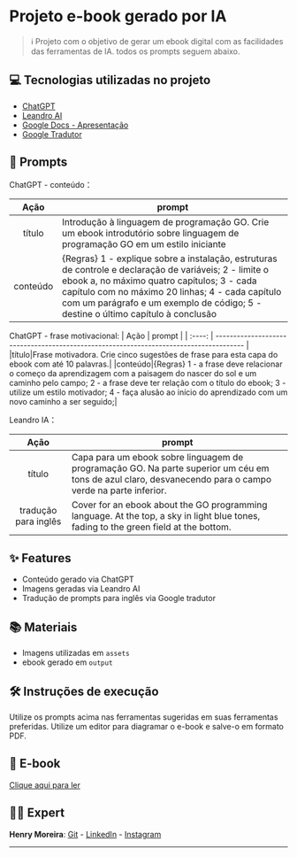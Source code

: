 # Projeto e-book gerado por IA

 > ℹ️ Projeto com o objetivo de gerar um ebook digital com as facilidades das ferramentas de IA. todos os prompts seguem abaixo.
 
 ## 💻 Tecnologias utilizadas no projeto
- [ChatGPT](https://chat.openai.com/) 
- [Leandro AI](https://app.leonardo.ai/ai-generations)
- [Google Docs  - Apresentação](https://docs.google.com/presentation/create?hl=pt-PT)
- [Google Tradutor](translate.google.com.b)

## 🧠 Prompts
ChatGPT - conteúdo：

|   Ação   | prompt                                                                                                                                                                                                                                                                      |
| :------: | ------------------------------------------------------------------------------------------------------------------------------------------------------------------------------------------------------------------------------------------------------------------------------ |
|  título  | Introdução à linguagem de programação GO. Crie um ebook introdutório sobre linguagem de programação GO em um estilo iniciante|
| conteúdo | {Regras} 1 - explique sobre a instalação, estruturas de controle e declaração de variáveis; 2 - limite o ebook a, no máximo quatro capítulos; 3 - cada capítulo com no máximo 20 linhas; 4 - cada capítulo com um parágrafo e um exemplo de código; 5 - destine o último capítulo à conclusão |

ChatGPT - frase motivacional:
|  Ação  | prompt                                                                                 |
| :----: | -------------------------------------------------------------------------------------- |
|título|Frase motivadora. Crie cinco sugestões de frase para esta capa do ebook com até 10 palavras.|
|conteúdo|{Regras} 1 - a frase deve relacionar o começo da aprendizagem com a paisagem do nascer do sol e um caminho pelo campo; 2 - a frase deve ter relação com o título do ebook; 3 - utilize um estilo motivador; 4 - faça alusão ao início do aprendizado com um novo caminho a ser seguido;|

Leandro IA：

|  Ação  | prompt                                                                                 |
| :----: | -------------------------------------------------------------------------------------- |
| título |Capa para um ebook sobre linguagem de programação GO. Na parte superior um céu em tons de azul claro, desvanecendo para o campo verde na parte inferior. |
|tradução para inglês|Cover for an ebook about the GO programming language. At the top, a sky in light blue tones, fading to the green field at the bottom.|


## ✨ Features

- Conteúdo gerado via ChatGPT
- Imagens geradas via Leandro AI
- Tradução de prompts para inglês via Google tradutor


## 📚 Materiais

- Imagens utilizadas em `assets`
- ebook gerado em `output`

## 🛠️ Instruções de execução

Utilize os prompts acima nas ferramentas sugeridas em suas ferramentas preferidas. Utilize um editor para diagramar o e-book e salve-o em formato PDF.

## 📕 E-book
<a href="https://github.com/henrymoreirasilva/prompts-recipe-to-create-a-ebook/tree/main/output/ebook-go.pdf" title="View PDF now">Clique aqui para ler</a>

## 👨‍💻 Expert
<b>Henry Moreira</b>: [Git](https://github.com/henrymoreirasilva) -
[LinkedIn](https://www.linkedin.com/in/henry-moreira-silva/) -
[Instagram](https://www.instagram.com/henrymoreirasilva/)

---

